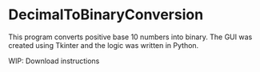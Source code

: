 # DecimalToBinaryConversion
This program converts positive base 10 numbers into binary. The GUI was created using Tkinter and the logic was written in Python.

WIP: Download instructions
